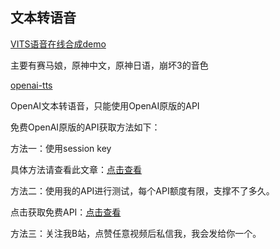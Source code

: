 ## 文本转语音

[VITS语音在线合成demo](https://zomehwh-vits-uma-genshin-honkai.hf.space)

主要有赛马娘，原神中文，原神日语，崩坏3的音色



[openai-tts](https://dongsiqie-openai-tts.hf.space)

OpenAI文本转语音，只能使用OpenAI原版的API

免费OpenAI原版的API获取方法如下：

方法一：使用session key

具体方法请查看此文章：[点击查看](sess.html)

方法二：使用我的API进行测试，每个API额度有限，支撑不了多久。

点击获取免费API：[点击查看](sess.html#free-api)

方法三：关注我B站，点赞任意视频后私信我，我会发给你一个。
